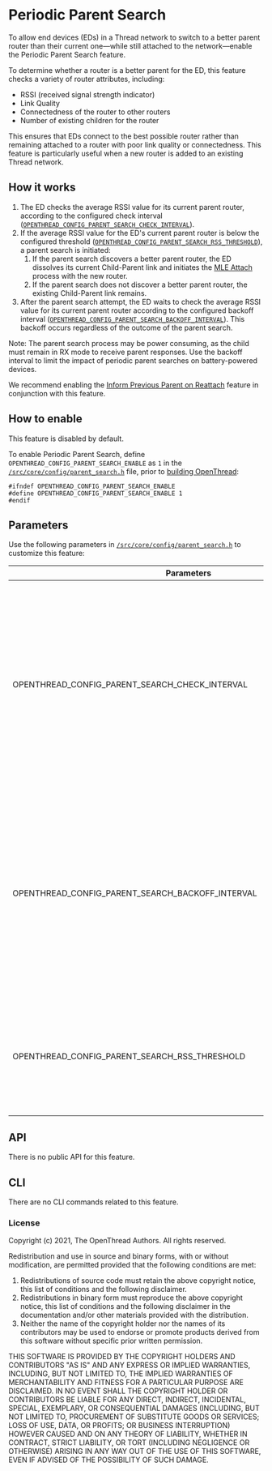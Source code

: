 # Periodic Parent Search

To allow end devices (EDs) in a Thread network to switch to a better parent
router than their current one&mdash;while still attached to the
network&mdash;enable the Periodic Parent Search feature.

To determine whether a router is a better parent for the ED, this feature checks
a variety of router attributes, including:

*   RSSI (received signal strength indicator)
*   Link Quality
*   Connectedness of the router to other routers
*   Number of existing children for the router

This ensures that EDs connect to the best possible router rather than remaining
attached to a router with poor link quality or connectedness. This feature is
particularly useful when a new router is added to an existing Thread network.

## How it works

1.  The ED checks the average RSSI value for its current parent router,
    according to the configured check interval
    ([`OPENTHREAD_CONFIG_PARENT_SEARCH_CHECK_INTERVAL`](#check-interval)).
1.  If the average RSSI value for the ED's current parent router is below the
    configured threshold
    ([`OPENTHREAD_CONFIG_PARENT_SEARCH_RSS_THRESHOLD`](#rss-threshold)),
    a parent search is initiated:
    1.  If the parent search discovers a better parent router, the ED dissolves
        its current Child-Parent link and initiates the [MLE
        Attach](../../../guides/thread-primer/network-discovery.md#join_an_existing_network)
        process with the new router.
    1.  If the parent search does not discover a better parent router, the
        existing Child-Parent link remains.
1.  After the parent search attempt, the ED waits to check the average RSSI
    value for its current parent router according to the configured backoff
    interval
    ([`OPENTHREAD_CONFIG_PARENT_SEARCH_BACKOFF_INTERVAL`](#backoff-interval)).
    This backoff occurs regardless of the outcome of the parent search.

Note: The parent search process may be power consuming, as the child must remain
in RX mode to receive parent responses. Use the backoff interval to limit the
impact of periodic parent searches on battery-powered devices.

We recommend enabling the [Inform Previous Parent on
Reattach](../../../guides/build/features/inform-previous-parent-on-reattach.md) feature
in conjunction with this feature.

## How to enable

This feature is disabled by default.

To enable Periodic Parent Search, define
`OPENTHREAD_CONFIG_PARENT_SEARCH_ENABLE` as `1` in the
[`/src/core/config/parent_search.h`](https://github.com/openthread/openthread/tree/main//src/core/config/parent_search.h)
file, prior to [building OpenThread](../../../guides/build/index.md):

```
#ifndef OPENTHREAD_CONFIG_PARENT_SEARCH_ENABLE
#define OPENTHREAD_CONFIG_PARENT_SEARCH_ENABLE 1
#endif
```
## Parameters

Use the following parameters in
[`/src/core/config/parent_search.h`](https://github.com/openthread/openthread/tree/main//src/core/config/parent_search.h)
to customize this feature:

<table class="details responsive">
  <thead>
    <th colspan="2">Parameters</th>
  </thead>
  <tbody>
    <tr>
      <td id="check-interval">OPENTHREAD_CONFIG_PARENT_SEARCH_CHECK_INTERVAL</td>
      <td>
        <table class="function param responsive">
          <tbody>
            <tr>
              <td><b>Default value</b></td>
              <td>
                <div>540 seconds (9 minutes)</div>
              </td>
            </tr>
            <tr>
              <td>
                <b>Description</b>
              </td>
              <td>
                <div>Specifies the interval in seconds for a child to check the trigger condition to
perform a parent search.</div>
              </td>
            </tr>
          </tbody>
        </table>
      </td>
    </tr>
    <tr>
      <td id="backoff-interval">OPENTHREAD_CONFIG_PARENT_SEARCH_BACKOFF_INTERVAL</td>
      <td>
        <table class="function param responsive">
          <tbody>
            <tr>
              <td>
                <b>Default value</b>
              </td>
              <td>
                <div>36000 seconds (10 hours)</div>
              </td>
            </tr>
            <tr>
              <td>
                <b>Description</b>
              </td>
              <td>
                <div>Specifies the backoff interval in seconds for a child to not perform a parent
search after triggering one.</div>
              </td>
            </tr>
          </tbody>
        </table>
      </td>
    </tr>
    <tr>
      <td id="rss-threshold">OPENTHREAD_CONFIG_PARENT_SEARCH_RSS_THRESHOLD</td>
      <td>
        <table class="function param responsive">
          <tbody>
            <tr>
              <td>
                <b>Default value</b>
              </td>
              <td>
                <div>-65</div>
              </td>
            </tr>
            <tr>
              <td>
                <b>Description</b>
              </td>
              <td>
                <div>Specifies the RSSI threshold used to trigger a parent search.</div>
              </td>
            </tr>
          </tbody>
        </table>
      </td>
    </tr>
  </tbody>
</table>

## API

There is no public API for this feature.

## CLI

There are no CLI commands related to this feature.

### License

Copyright (c) 2021, The OpenThread Authors.
All rights reserved.

Redistribution and use in source and binary forms, with or without
modification, are permitted provided that the following conditions are met:
1. Redistributions of source code must retain the above copyright
   notice, this list of conditions and the following disclaimer.
2. Redistributions in binary form must reproduce the above copyright
   notice, this list of conditions and the following disclaimer in the
   documentation and/or other materials provided with the distribution.
3. Neither the name of the copyright holder nor the
   names of its contributors may be used to endorse or promote products
   derived from this software without specific prior written permission.

THIS SOFTWARE IS PROVIDED BY THE COPYRIGHT HOLDERS AND CONTRIBUTORS "AS IS"
AND ANY EXPRESS OR IMPLIED WARRANTIES, INCLUDING, BUT NOT LIMITED TO, THE
IMPLIED WARRANTIES OF MERCHANTABILITY AND FITNESS FOR A PARTICULAR PURPOSE
ARE DISCLAIMED. IN NO EVENT SHALL THE COPYRIGHT HOLDER OR CONTRIBUTORS BE
LIABLE FOR ANY DIRECT, INDIRECT, INCIDENTAL, SPECIAL, EXEMPLARY, OR
CONSEQUENTIAL DAMAGES (INCLUDING, BUT NOT LIMITED TO, PROCUREMENT OF
SUBSTITUTE GOODS OR SERVICES; LOSS OF USE, DATA, OR PROFITS; OR BUSINESS
INTERRUPTION) HOWEVER CAUSED AND ON ANY THEORY OF LIABILITY, WHETHER IN
CONTRACT, STRICT LIABILITY, OR TORT (INCLUDING NEGLIGENCE OR OTHERWISE)
ARISING IN ANY WAY OUT OF THE USE OF THIS SOFTWARE, EVEN IF ADVISED OF THE
POSSIBILITY OF SUCH DAMAGE.
